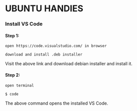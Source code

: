 # UBUNTU HANDIES

### Install VS Code

#### Step 1:

`open https://code.visualstudio.com/ in browser`

`download and install .deb installer`

Visit the above link and download debian installer and install it.

#### Step 2:

`open terminal`

`$ code`

The above command opens the installed VS Code.